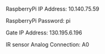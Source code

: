 RaspberryPi IP Address: 10.140.75.59

RaspberryPi Password: pi

Gate IP Address: 130.195.6.196

IR sensor Analog Connection: A0
